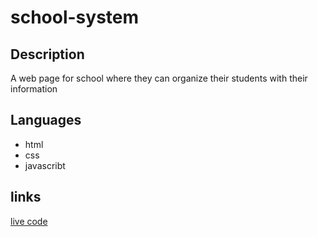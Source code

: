 # school-system
## Description
A web page for school where they can organize their students with their information

## Languages
* html
* css
* javascribt

## links 
[live code](https://abdalrahman-droubi.github.io/school-system/)
